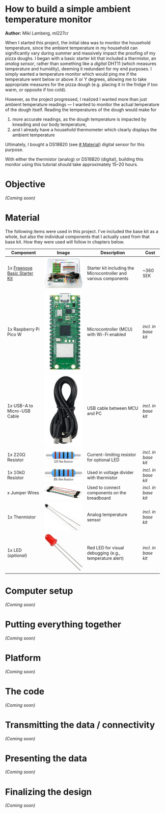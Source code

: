 # How to build a simple ambient temperature monitor
**Author:** Miki Lamberg, ml227cr

When I started this project, the initial idea was to monitor the household temperature, since the ambient temperature in my household can significantly vary during summer and massively impact the proofing of my pizza doughs. I began with a basic starter kit that included a thermistor, an _analog sensor_, rather than something like a _digital_ DHT11 (which measures temperature and humidity), deeming it redundant for my end purposes. I simply wanted a temperature monitor which would ping me if the temperature went below or above X or Y degrees, allowing me to take appropriate measures for the pizza dough (e.g. placing it in the fridge if too warm, or opposite if too cold).

However, as the project progressed, I realized I wanted more than just ambient temperature readings — I wanted to monitor the actual temperature of the dough itself. Reading the temperatures of the dough would make for
1) more accurate readings, as the dough temperature is impacted by kneading and our body temperature,
2) and I already have a household thermometer which clearly displays the ambient temperature

Ultimately, I bought a DS18B20 (see [# Material](#material)) digital sensor for this purpose.

With either the thermistor (analog) or DS18B20 (digital), building this monitor using this tutorial should take approximately 15–20 hours.


# Objective

_(Coming soon)_


# Material
The following items were used in this project. I've included the base kit as a whole, but also the individual components that I actually used from that base kit. How they were used will follow in chapters below.

| Component                                                                                                                         | Image                                                 | Description                                                      | Cost                |
|-----------------------------------------------------------------------------------------------------------------------------------|-------------------------------------------------------|------------------------------------------------------------------|---------------------|
| 1x [Freenove Basic Starter Kit](https://www.amazon.se/Freenove-Raspberry-Dual-core-Cortex-M0-Microcontroller/dp/B0BJ1QC6X8/?th=1) | <img src="./images/starter_kit.png" width="450">      | Starter kit including the Microcontroller and various components | ~360 SEK            |
| 1x Raspberry Pi Pico W                                                                                                            | <img src="./images/pico_w.png" width="150">           | Microcontroller (MCU) with Wi-Fi enabled                         | *incl. in base kit* |
| 1x USB-A to Micro-USB Cable                                                                                                       | <img src="./images/usb_cable.png" width="150">        | USB cable between MCU and PC                                     | *incl. in base kit* |
| 1x 220Ω Resistor                                                                                                                  | <img src="./images/220ohmresistor.png" width="150">   | Current-limiting resistor for optional LED                       | *incl. in base kit* |
| 1x 10kΩ Resistor                                                                                                                  | <img src="./images/10kohmresistor.png" width="150">   | Used in voltage divider with thermistor                          | *incl. in base kit* |
| x Jumper Wires                                                                                                                    | <img src="./images/jumper_wires.png" width="150">     | Used to connect components on the breadboard                     | *incl. in base kit* |
| 1x Thermistor                                                                                                                     | <img src="./images/thermistor.png" width="150">       | Analog temperature sensor                                        | *incl. in base kit* |
| 1x LED (*optional*)                                                                                                               | <img src="./images/led.png" width="150">              | Red LED for visual debugging (e.g., temperature alert)           | *incl. in base kit* |


# Computer setup

_(Coming soon)_


# Putting everything together

_(Coming soon)_


# Platform

_(Coming soon)_


# The code

_(Coming soon)_


# Transmitting the data / connectivity

_(Coming soon)_


# Presenting the data

_(Coming soon)_


# Finalizing the design

_(Coming soon)_

